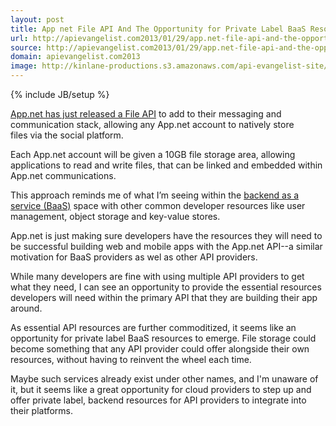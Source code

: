 ```yaml
---
layout: post
title: App net File API And The Opportunity for Private Label BaaS Resources
url: http://apievangelist.com2013/01/29/app.net-file-api-and-the-opportunity-for-private-label-baas-resources/
source: http://apievangelist.com2013/01/29/app.net-file-api-and-the-opportunity-for-private-label-baas-resources/
domain: apievangelist.com2013
image: http://kinlane-productions.s3.amazonaws.com/api-evangelist-site/blog/AppNet-Logo.png
---
```

{% include JB/setup %}
<p><a href="https://join.app.net/" target="_blank"><img style="padding: 15px;" src="https://s3.amazonaws.com/kinlane-productions/api-evangelist/AppNet/AppNet-Logo.png" alt="" align="right" /></a></p>
<p><a href="http://blog.app.net/2013/01/28/announcing-the-app-net-file-api/" target="_blank">App.net has just released a File API</a> to add to their messaging and communication stack, allowing any App.net account to natively store files via the social platform.</p>
<p>Each App.net account will be given a 10GB file storage area, allowing applications to read and write files, that can be linked and embedded within App.net communications.</p>
<p>This approach reminds me of what I&rsquo;m seeing within the <a title="backend as a service" href="/trends/baas.php">backend as a service (BaaS)</a> space with other common developer resources like user management, object storage and key-value stores.</p>
<p>App.net is just making sure developers have the resources they will need to be successful building web and mobile apps with the App.net API--a similar motivation for BaaS providers as wel as other API providers.</p>
<p>While many developers are fine with using multiple API providers to get what they need, I can see an opportunity to provide the essential resources developers will need within the primary API that they are building their app around.</p>
<p>As essential API resources are further commoditized, it seems like an opportunity for private label BaaS resources to emerge.  File storage could become something that any API provider could offer alongside their own resources, without having to reinvent the wheel each time.</p>
<p>Maybe such services already exist under other names, and I'm unaware of it, but it seems like a great opportunity for cloud providers to step up and offer private label, backend resources for API providers to integrate into their platforms.</p>
